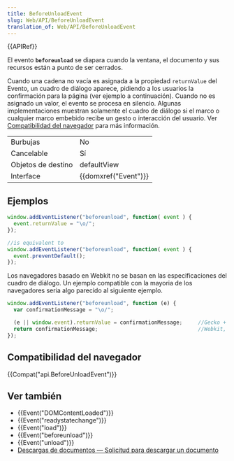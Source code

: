 ```yaml
---
title: BeforeUnloadEvent
slug: Web/API/BeforeUnloadEvent
translation_of: Web/API/BeforeUnloadEvent
---
```

{{APIRef}}

El evento **`beforeunload`** se diapara cuando la ventana, el documento y sus recursos están a punto de ser cerrados.

Cuando una cadena no vacía es asignada a la propiedad `returnValue` del Evento, un cuadro de diálogo aparece, pidiendo a los usuarios la confirmación para la página (ver ejemplo a continuación). Cuando no es asignado un valor, el evento se procesa en silencio. Algunas implementaciones muestran solamente el cuadro de diálogo si el marco o cualquier marco embebido recibe un gesto o interacción del usuario. Ver [Compatibilidad del navegador](#compatibilidad_del_navegador) para más información.

<table class="properties">
  <tbody>
    <tr>
      <td>Burbujas</td>
      <td>No</td>
    </tr>
    <tr>
      <td>Cancelable</td>
      <td>Sí</td>
    </tr>
    <tr>
      <td>Objetos de destino</td>
      <td>defaultView</td>
    </tr>
    <tr>
      <td>Interface</td>
      <td>{{domxref("Event")}}</td>
    </tr>
  </tbody>
</table>

## Ejemplos

```js
window.addEventListener("beforeunload", function( event ) {
  event.returnValue = "\o/";
});

//is equivalent to
window.addEventListener("beforeunload", function( event ) {
  event.preventDefault();
});
```

Los navegadores basado en Webkit no se basan en las especificaciones del cuadro de diálogo. Un ejemplo compatible con la mayoria de los navegadores seria algo parecido al siguiente ejemplo.

```js
window.addEventListener("beforeunload", function (e) {
  var confirmationMessage = "\o/";

  (e || window.event).returnValue = confirmationMessage;     //Gecko + IE
  return confirmationMessage;                                //Webkit, Safari, Chrome etc.
});
```

## Compatibilidad del navegador

{{Compat("api.BeforeUnloadEvent")}}

## Ver también

- {{Event("DOMContentLoaded")}}
- {{Event("readystatechange")}}
- {{Event("load")}}
- {{Event("beforeunload")}}
- {{Event("unload")}}
- [Descargas de documentos — Solicitud para descargar un documento](http://www.whatwg.org/specs/web-apps/current-work/#prompt-to-unload-a-document)
